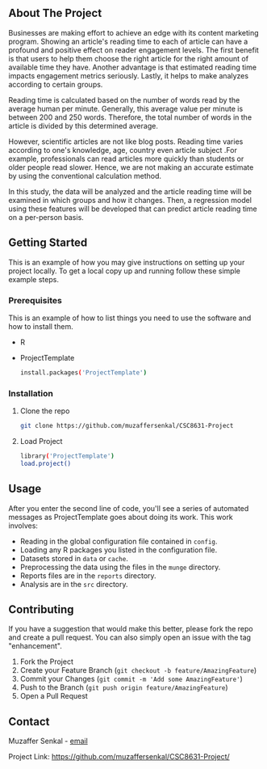 ## About The Project

Businesses are making effort to achieve an edge with its content marketing program. Showing an article's reading time to each of article can have a profound and positive effect on reader engagement levels. The first benefit is that users to help them choose the right article for the right amount of available time they have. Another advantage is that estimated reading time impacts engagement metrics seriously. Lastly, it helps to make analyzes according to certain groups.

Reading time is calculated based on the number of words read by the average human per minute. Generally, this average value per minute is between 200 and 250 words. Therefore, the total number of words in the article is divided by this determined average.

However, scientific articles are not like blog posts. Reading time varies according to one's knowledge, age, country even article subject .For example, professionals can read articles more quickly than students or older people read slower. Hence, we are not making an accurate estimate by using the conventional calculation method.

In this study, the data will be analyzed and the article reading time will be examined in which groups and how it changes. Then, a regression model using these features will be developed that can predict article reading time on a per-person basis.

## Getting Started

This is an example of how you may give instructions on setting up your project locally. To get a local copy up and running follow these simple example steps.

### Prerequisites

This is an example of how to list things you need to use the software and how to install them.

-   R

-   ProjectTemplate

    ``` sh
    install.packages('ProjectTemplate')
    ```

### Installation

1.  Clone the repo

    ``` sh
    git clone https://github.com/muzaffersenkal/CSC8631-Project
    ```

2.  Load Project

    ``` sh
    library('ProjectTemplate')
    load.project()
    ```

## Usage

After you enter the second line of code, you'll see a series of automated messages as ProjectTemplate goes about doing its work. This work involves:

-   Reading in the global configuration file contained in `config`.
-   Loading any R packages you listed in the configuration file.
-   Datasets stored in `data` or `cache`.
-   Preprocessing the data using the files in the `munge` directory.
-   Reports files are in the `reports` directory.
-   Analysis are in the `src` directory.

## Contributing

If you have a suggestion that would make this better, please fork the repo and create a pull request. You can also simply open an issue with the tag "enhancement".

1.  Fork the Project
2.  Create your Feature Branch (`git checkout -b feature/AmazingFeature`)
3.  Commit your Changes (`git commit -m 'Add some AmazingFeature'`)
4.  Push to the Branch (`git push origin feature/AmazingFeature`)
5.  Open a Pull Request

## Contact

Muzaffer Senkal - [email](mailto:mzffersenkal@gmail.com)

Project Link: <https://github.com/muzaffersenkal/CSC8631-Project/>
